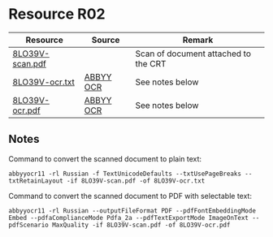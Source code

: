 # Resource R02

| Resource                             | Source                                      | Remark                               |
|--------------------------------------|---------------------------------------------|--------------------------------------|
| [8LO39V-scan.pdf](./8LO39V-scan.pdf) |                                             | Scan of document attached to the CRT |
| [8LO39V-ocr.txt](./8LO39V-ocr.txt)   | [ABBYY OCR](https://www.abbyy.com/ocr-sdk/) | See notes below                      |
| [8LO39V-ocr.pdf](./8LO39V-ocr.pdf)   | [ABBYY OCR](https://www.abbyy.com/ocr-sdk/) | See notes below                      |

## Notes

Command to convert the scanned document to plain text:

```shell
abbyyocr11 -rl Russian -f TextUnicodeDefaults --txtUsePageBreaks --txtRetainLayout -if 8LO39V-scan.pdf -of 8LO39V-ocr.txt
```

Command to convert the scanned document to PDF with selectable text:

```shell
abbyyocr11 -rl Russian --outputFileFormat PDF --pdfFontEmbeddingMode Embed --pdfaComplianceMode Pdfa_2a --pdfTextExportMode ImageOnText --pdfScenario MaxQuality -if 8LO39V-scan.pdf -of 8LO39V-ocr.pdf
```
